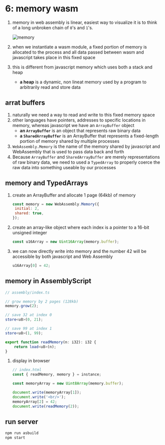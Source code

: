 # 6: memory wasm

1. memory in web assembly is linear, easiest way to visualize it is to think of a long unbroken chain of `0`'s and `1`'s.

   ![memory](https://young.github.io/intro-to-web-assembly/static/c16532266c9a5a63edc20a729a734cc3/0e149/memory.png)

1. when we instantiate a wasm module, a fixed portion of memory is allocated to the process and all data passed between wasm and javascript takes place in this fixed space
1. this is different from javascript memory which uses both a stack and heap
   - **a heap** is a dynamic, non lineat memory used by a program to arbitrarily read and store data

## arrat buffers

1. naturally we need a way to read and write to this fixed memory space
1. other languages have pointers, addresses to specific locations in memory, whereas javascript we have an `ArrayBuffer` object
   - **an `ArrayBuffer`** is an object that represents raw binary data
   - **a `SharedArrayBuffer`** is an ArrayBuffer that represents a fixed-length portion of memory shared by multiple processes
1. `WebAssembly.Memory` is the name of the memory shared by javascript and WebAssembly that is used to pass data back and forth
1. Because `ArrayBuffer` and `SharedArrayBuffer` are merely representations of raw binary data, we need to used a `TypedArray` to properly coerce the raw data into something useable by our processes

## memory and TypedArrays

1. create an ArrayBuffer and allocate 1 page (64kb) of memory

   ```js
   const memory = new WebAssembly.Memory({
   	initial: 2,
   	shared: true,
   });
   ```

1. create an array-like object where each index is a pointer to a 16-bit unsigned integer

   ```js
   const u16Array = new Uint16Array(memory.buffer);
   ```

1. we can now directly write into memory and the number 42 will be accessible by both javascript and Web Assembly

   ```js
   u16Array[0] = 42;
   ```

## memory in AssemblyScript

```ts
// assembly/index.ts

// grow memory by 2 pages (128kb)
memory.grow(2);

// save 32 at index 0
store<u8>(0, 21);

// save 99 at index 1
store<u8>(1, 99);

export function readMemory(n: i32): i32 {
	return load<u8>(n);
}
```

1. display in browser

   ```js
   // index.html
   const { readMemory, memory } = instance;

   const memoryArray = new Uint8Array(memory.buffer);

   document.write(memoryArray[1]);
   document.write('<br/>');
   memoryArray[2] = 42;
   document.write(readMemory(2));
   ```

## run server

```zsh
npm run asbuild
npm start
```
